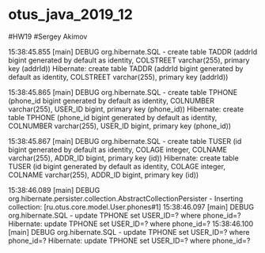 # otus_java_2019_12
#HW19
#Sergey Akimov

15:38:45.855 [main] DEBUG org.hibernate.SQL - create table TADDR (addrId bigint generated by default as identity, COLSTREET varchar(255), primary key (addrId))
Hibernate: create table TADDR (addrId bigint generated by default as identity, COLSTREET varchar(255), primary key (addrId))

15:38:45.865 [main] DEBUG org.hibernate.SQL - create table TPHONE (phone_id bigint generated by default as identity, COLNUMBER varchar(255), USER_ID bigint, primary key (phone_id))
Hibernate: create table TPHONE (phone_id bigint generated by default as identity, COLNUMBER varchar(255), USER_ID bigint, primary key (phone_id))

15:38:45.867 [main] DEBUG org.hibernate.SQL - create table TUSER (id bigint generated by default as identity, COLAGE integer, COLNAME varchar(255), ADDR_ID bigint, primary key (id))
Hibernate: create table TUSER (id bigint generated by default as identity, COLAGE integer, COLNAME varchar(255), ADDR_ID bigint, primary key (id))


15:38:46.089 [main] DEBUG org.hibernate.persister.collection.AbstractCollectionPersister - Inserting collection: [ru.otus.core.model.User.phones#1]
15:38:46.097 [main] DEBUG org.hibernate.SQL - update TPHONE set USER_ID=? where phone_id=?
Hibernate: update TPHONE set USER_ID=? where phone_id=?
15:38:46.100 [main] DEBUG org.hibernate.SQL - update TPHONE set USER_ID=? where phone_id=?
Hibernate: update TPHONE set USER_ID=? where phone_id=?